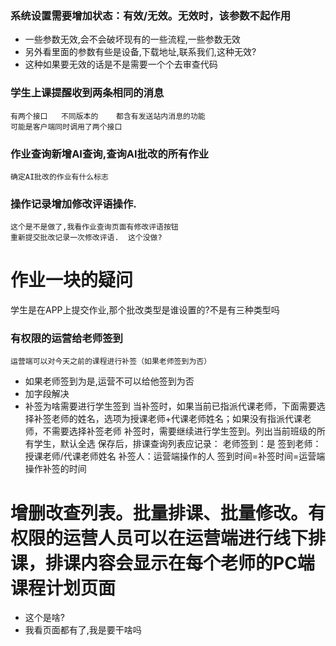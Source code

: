 ### 系统设置需要增加状态：有效/无效。无效时，该参数不起作用

+ 一些参数无效,会不会破坏现有的一些流程,一些参数无效
+ 另外看里面的参数有些是设备,下载地址,联系我们,这种无效?
+ 这种如果要无效的话是不是需要一个个去审查代码
### 学生上课提醒收到两条相同的消息
	有两个接口   不同版本的    都含有发送站内消息的功能
	可能是客户端同时调用了两个接口
### 作业查询新增AI查询,查询AI批改的所有作业
	确定AI批改的作业有什么标志
### 操作记录增加修改评语操作.
	这个是不是做了,我看作业查询页面有修改评语按钮
	重新提交批改记录一次修改评语.  这个没做?

# 作业一块的疑问

学生是在APP上提交作业,那个批改类型是谁设置的?不是有三种类型吗

### 有权限的运营给老师签到
	运营端可以对今天之前的课程进行补签（如果老师签到为否）
+ 如果老师签到为是,运营不可以给他签到为否
+ 加字段解决
+ 补签为啥需要进行学生签到
    当补签时，如果当前已指派代课老师，下面需要选择补签老师的姓名，选项为授课老师+代课老师姓名；如果没有指派代课老师，不需要选择补签老师
    补签时，需要继续进行学生签到。列出当前班级的所有学生，默认全选
    保存后，排课查询列表应记录：
    老师签到：是
    签到老师：授课老师/代课老师姓名
    补签人：运营端操作的人
    签到时间=补签时间=运营端操作补签的时间
#  增删改查列表。批量排课、批量修改。有权限的运营人员可以在运营端进行线下排课，排课内容会显示在每个老师的PC端课程计划页面
+ 这个是啥?
+ 我看页面都有了,我是要干啥吗